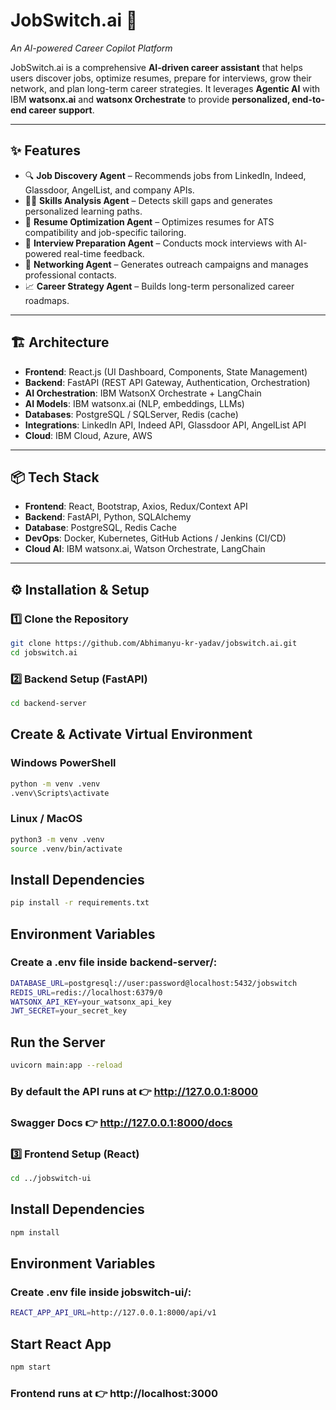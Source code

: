 # JobSwitch.ai 🚀  
*An AI-powered Career Copilot Platform*  

JobSwitch.ai is a comprehensive **AI-driven career assistant** that helps users discover jobs, optimize resumes, prepare for interviews, grow their network, and plan long-term career strategies. It leverages **Agentic AI** with IBM **watsonx.ai** and **watsonx Orchestrate** to provide **personalized, end-to-end career support**.  

---

## ✨ Features
- 🔍 **Job Discovery Agent** – Recommends jobs from LinkedIn, Indeed, Glassdoor, AngelList, and company APIs.  
- 🧑‍💻 **Skills Analysis Agent** – Detects skill gaps and generates personalized learning paths.  
- 📄 **Resume Optimization Agent** – Optimizes resumes for ATS compatibility and job-specific tailoring.  
- 🎤 **Interview Preparation Agent** – Conducts mock interviews with AI-powered real-time feedback.  
- 🤝 **Networking Agent** – Generates outreach campaigns and manages professional contacts.  
- 📈 **Career Strategy Agent** – Builds long-term personalized career roadmaps.  

---

## 🏗️ Architecture
- **Frontend**: React.js (UI Dashboard, Components, State Management)  
- **Backend**: FastAPI (REST API Gateway, Authentication, Orchestration)  
- **AI Orchestration**: IBM WatsonX Orchestrate + LangChain  
- **AI Models**: IBM watsonx.ai (NLP, embeddings, LLMs)  
- **Databases**: PostgreSQL / SQLServer, Redis (cache)  
- **Integrations**: LinkedIn API, Indeed API, Glassdoor API, AngelList API  
- **Cloud**: IBM Cloud, Azure, AWS  

---

## 📦 Tech Stack
- **Frontend**: React, Bootstrap, Axios, Redux/Context API  
- **Backend**: FastAPI, Python, SQLAlchemy  
- **Database**: PostgreSQL, Redis Cache  
- **DevOps**: Docker, Kubernetes, GitHub Actions / Jenkins (CI/CD)  
- **Cloud AI**: IBM watsonx.ai, Watson Orchestrate, LangChain  

---

## ⚙️ Installation & Setup

### 1️⃣ Clone the Repository
```bash
git clone https://github.com/Abhimanyu-kr-yadav/jobswitch.ai.git
cd jobswitch.ai
```


### 2️⃣ Backend Setup (FastAPI)
```bash
cd backend-server
```

## Create & Activate Virtual Environment
### Windows PowerShell
```bash
python -m venv .venv
.venv\Scripts\activate
```

### Linux / MacOS
```bash
python3 -m venv .venv
source .venv/bin/activate
```

## Install Dependencies
```bash
pip install -r requirements.txt
```

## Environment Variables

### Create a .env file inside backend-server/:
```bash
DATABASE_URL=postgresql://user:password@localhost:5432/jobswitch
REDIS_URL=redis://localhost:6379/0
WATSONX_API_KEY=your_watsonx_api_key
JWT_SECRET=your_secret_key
```

## Run the Server
```bash
uvicorn main:app --reload
```


### By default the API runs at 👉 http://127.0.0.1:8000

### Swagger Docs 👉 http://127.0.0.1:8000/docs



### 3️⃣ Frontend Setup (React)
```bash
cd ../jobswitch-ui
```

## Install Dependencies
```bash
npm install
```

## Environment Variables
### Create .env file inside jobswitch-ui/:
```bash
REACT_APP_API_URL=http://127.0.0.1:8000/api/v1
```

## Start React App
```bash
npm start
```

### Frontend runs at 👉 http://localhost:3000
